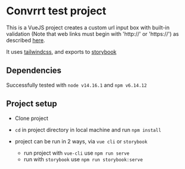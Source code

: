 # Convrrt test project
This is a VueJS project creates a custom url input box with built-in validation (Note that web links must begin with 'http://' or 'https://') as described [here](https://www.notion.so/Take-home-test-URL-box-27e8292659644b1b82188d447df01cd1).

It uses [tailwindcss](http://tailwindcss.com/), and exports to [storybook](https://storybook.js.org)

## Dependencies

Successfully tested with `node v14.16.1` and `npm v6.14.12`

## Project setup

* Clone project
* `cd` in project directory in local machine and run `npm install` 
* project can be run in 2 ways, via `vue cli` or `storybook`
	
	* run project with `vue-cli` use `npm run serve`
	* run with `storybook` use `npm run storybook:serve`


